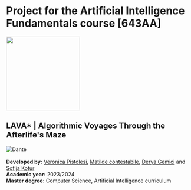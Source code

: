 # Project for the Artificial Intelligence Fundamentals course [643AA]

<img src="https://apre.it/wp-content/uploads/2021/01/logo_uni-pisa.png" width="200" />

## **LAVA\* | Algorithmic Voyages Through the Afterlife's Maze** 
![Dante](https://emojis.sh/p/KkfzVv4nlz)
</br></br>
**Developed by:** [Veronica Pistolesi](https://github.com/VeronicaPistolesi), [Matilde contestabile](https://github.com/), [Derya Gemici](https://github.com/) and [Sofija Kotur](https://github.com/) \
**Academic year:** 2023/2024 \
**Master degree:** Computer Science, Artificial Intelligence curriculum 
